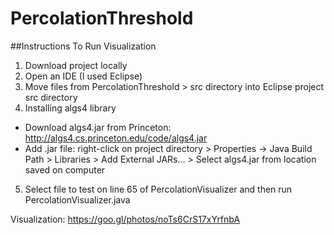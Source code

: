 # PercolationThreshold

##Instructions To Run Visualization
1. Download project locally
2. Open an IDE (I used Eclipse)
3. Move files from PercolationThreshold > src directory into Eclipse project src directory
4. Installing algs4 library 
  * Download algs4.jar from Princeton: http://algs4.cs.princeton.edu/code/algs4.jar
  * Add .jar file: right-click on project directory > Properties -> Java Build Path > Libraries > Add External JARs… > Select algs4.jar from location saved on computer
5. Select file to test on line 65 of PercolationVisualizer and then run PercolationVisualizer.java

Visualization: https://goo.gl/photos/noTs6CrS17xYrfnbA
